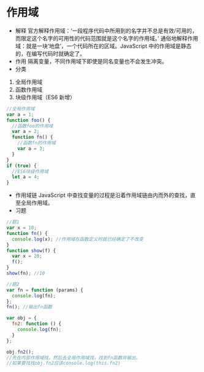 # 作用域

- 解释
  官方解释作用域：‘一段程序代码中所用到的名字并不总是有效/可用的，而限定这个名字的可用性的代码范围就是这个名字的作用域。’
  通俗地解释作用域：就是一块‘地盘’，一个代码所在的区域。JavaScript 中的作用域是静态的，在编写代码时就确定了。
- 作用
  隔离变量，不同作用域下即使是同名变量也不会发生冲突。
- 分类

1. 全局作用域
2. 函数作用域
3. 块级作用域（ES6 新增）

```js
//全局作用域
var a = 1;
function foo() {
  //函数foo的作用域
  var a = 2;
  function fn() {
    //函数fn的作用域
    var a = 3;
  }
}
if (true) {
  //ES6块级作用域
  let a = 4;
}
```

- 作用域链
  JavaScript 中查找变量的过程是沿着作用域链由内而外的查找，直至全局作用域。
- 习题

```js
//题1
var x = 10;
function fn() {
  console.log(x); //作用域在函数定义时就已经确定了不改变
}
function show(f) {
  var x = 20;
  f();
}
show(fn); //10

//题2
var fn = function (params) {
  console.log(fn);
};
fn(); //输出fn函数

var obj = {
  fn2: function () {
    console.log(fn);
  }
};

obj.fn2();
//先在内部作用域找，然后去全局作用域找，找到fn函数并输出，
//如果要找找obj.fn2应该console.log(this.fn2)
```
